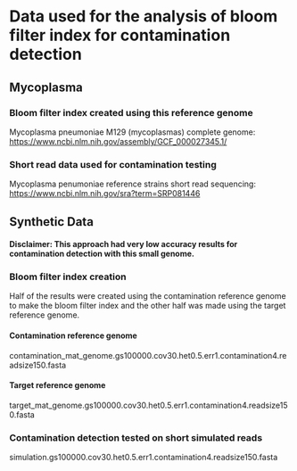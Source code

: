 # Data used for the analysis of bloom filter index for contamination detection
## Mycoplasma 

### Bloom filter index created using this reference genome 
Mycoplasma pneumoniae M129 (mycoplasmas) complete genome:
https://www.ncbi.nlm.nih.gov/assembly/GCF_000027345.1/

### Short read data used for contamination testing
Mycoplasma penumoniae reference strains short read sequencing:
https://www.ncbi.nlm.nih.gov/sra?term=SRP081446

## Synthetic Data
#### Disclaimer: This approach had very low accuracy results for contamination detection with this small genome.

### Bloom filter index creation
Half of the results were created using the contamination reference genome to make the bloom filter index and the other half was made using the target reference genome.
#### Contamination reference genome
contamination_mat_genome.gs100000.cov30.het0.5.err1.contamination4.readsize150.fasta
#### Target reference genome
target_mat_genome.gs100000.cov30.het0.5.err1.contamination4.readsize150.fasta

### Contamination detection tested on short simulated reads 
simulation.gs100000.cov30.het0.5.err1.contamination4.readsize150.fasta
